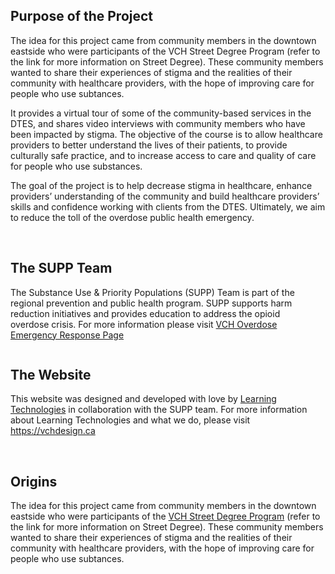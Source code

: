 <div class="columns">
  <div class="column is-12">

## Purpose of the Project
The idea for this project came from community members in the downtown eastside who were  participants of the VCH Street Degree Program (refer to the link for more information on Street Degree). These community members wanted to share their experiences of stigma and the realities of their community with healthcare providers, with the hope of improving care for people who use subtances.

It provides a virtual tour of some of the community-based services in the DTES, and shares video interviews with community members who have been impacted by stigma. The objective of the course is to allow healthcare providers to better understand the lives of their patients, to provide culturally safe practice, and to increase access to care and quality of care for people who use substances. 

The goal of the project is to help decrease stigma in healthcare, enhance providers’ understanding of the community and build healthcare providers’ skills and confidence working with clients from the DTES. Ultimately, we aim to reduce the toll of the overdose public health emergency.
  
  </div>
</div>
<br>
<div class="columns">
  <div class="column is-6">

## The SUPP Team
The Substance Use & Priority Populations (SUPP) Team is part of the regional prevention and public health program. SUPP supports harm reduction initiatives and provides education to address the opioid overdose crisis. For more information please visit [VCH Overdose Emergency Response Page](http://www.vch.ca/public-health/harm-reduction/overdose-prevention-response)
  
  </div>
   <div class="column is-5">
     <markdown-image src="images/team.jpg" alt="The SUPP Team, sitting outside, smiling"></markdown-image>
   </div>
</div>

## The Website
This website was designed and developed with love by [Learning Technologies](https://vchdesign.ca) in collaboration with the SUPP team. For more information about Learning Technologies and what we do, please visit https://vchdesign.ca

<br>

## Origins
The idea for this project came from community members in the downtown eastside who were  participants of the [VCH Street Degree Program](http://www.vch.ca/about-us/news/news-releases/street-smart-peers-receive-canadas-first-certificate-in-overdose-response) (refer to the link for more information on Street Degree). These community members wanted to share their experiences of stigma and the realities of their community with healthcare providers, with the hope of improving care for people who use subtances.
